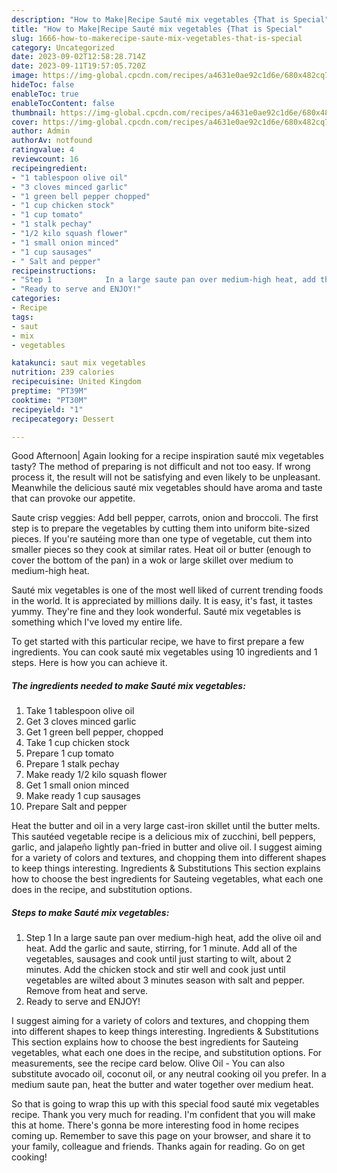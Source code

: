 ```yaml
---
description: "How to Make|Recipe Sauté mix vegetables {That is Special"
title: "How to Make|Recipe Sauté mix vegetables {That is Special"
slug: 1666-how-to-makerecipe-saute-mix-vegetables-that-is-special
category: Uncategorized
date: 2023-09-02T12:58:28.714Z
date: 2023-09-11T19:57:05.720Z
image: https://img-global.cpcdn.com/recipes/a4631e0ae92c1d6e/680x482cq70/saute-mix-vegetables-recipe-main-photo.jpg
hideToc: false
enableToc: true
enableTocContent: false
thumbnail: https://img-global.cpcdn.com/recipes/a4631e0ae92c1d6e/680x482cq70/saute-mix-vegetables-recipe-main-photo.jpg
cover: https://img-global.cpcdn.com/recipes/a4631e0ae92c1d6e/680x482cq70/saute-mix-vegetables-recipe-main-photo.jpg
author: Admin
authorAv: notfound
ratingvalue: 4
reviewcount: 16
recipeingredient:
- "1 tablespoon olive oil"
- "3 cloves minced garlic"
- "1 green bell pepper chopped"
- "1 cup chicken stock"
- "1 cup tomato"
- "1 stalk pechay"
- "1/2 kilo squash flower"
- "1 small onion minced"
- "1 cup sausages"
- " Salt and pepper"
recipeinstructions:
- "Step 1            In a large saute pan over medium-high heat, add the olive oil and heat. Add the garlic and saute, stirring, for 1 minute. Add all of the vegetables, sausages and cook until just starting to wilt, about 2 minutes. Add the chicken stock and stir well and cook just until vegetables are wilted about 3 minutes season with salt and pepper. Remove from heat and serve."
- "Ready to serve and ENJOY!"
categories:
- Recipe
tags:
- saut
- mix
- vegetables

katakunci: saut mix vegetables 
nutrition: 239 calories
recipecuisine: United Kingdom
preptime: "PT39M"
cooktime: "PT30M"
recipeyield: "1"
recipecategory: Dessert

---
```



Good Afternoon| Again looking for a recipe inspiration sauté mix vegetables tasty? The method of preparing is not difficult and not too easy. If wrong process it, the result will not be satisfying and even likely to be unpleasant. Meanwhile the delicious sauté mix vegetables should have aroma and taste that can provoke our appetite.





Saute crisp veggies: Add bell pepper, carrots, onion and broccoli. The first step is to prepare the vegetables by cutting them into uniform bite-sized pieces. If you&#39;re sautéing more than one type of vegetable, cut them into smaller pieces so they cook at similar rates. Heat oil or butter (enough to cover the bottom of the pan) in a wok or large skillet over medium to medium-high heat.

Sauté mix vegetables is one of the most well liked of current trending foods in the world. It is appreciated by millions daily. It is easy, it's fast, it tastes yummy. They're fine and they look wonderful. Sauté mix vegetables is something which I've loved my entire life.


To get started with this particular recipe, we have to first prepare a few ingredients. You can cook sauté mix vegetables using 10 ingredients and 1 steps. Here is how you can achieve it.

<!--inarticleads1-->

##### The ingredients needed to make Sauté mix vegetables:

1. Take 1 tablespoon olive oil
1. Get 3 cloves minced garlic
1. Get 1 green bell pepper, chopped
1. Take 1 cup chicken stock
1. Prepare 1 cup tomato
1. Prepare 1 stalk pechay
1. Make ready 1/2 kilo squash flower
1. Get 1 small onion minced
1. Make ready 1 cup sausages
1. Prepare  Salt and pepper


Heat the butter and oil in a very large cast-iron skillet until the butter melts. This sautéed vegetable recipe is a delicious mix of zucchini, bell peppers, garlic, and jalapeño lightly pan-fried in butter and olive oil. I suggest aiming for a variety of colors and textures, and chopping them into different shapes to keep things interesting. Ingredients &amp; Substitutions This section explains how to choose the best ingredients for Sauteing vegetables, what each one does in the recipe, and substitution options. 

<!--inarticleads2-->

##### Steps to make Sauté mix vegetables:

1. Step 1            In a large saute pan over medium-high heat, add the olive oil and heat. Add the garlic and saute, stirring, for 1 minute. Add all of the vegetables, sausages and cook until just starting to wilt, about 2 minutes. Add the chicken stock and stir well and cook just until vegetables are wilted about 3 minutes season with salt and pepper. Remove from heat and serve.
1. Ready to serve and ENJOY!

I suggest aiming for a variety of colors and textures, and chopping them into different shapes to keep things interesting. Ingredients &amp; Substitutions This section explains how to choose the best ingredients for Sauteing vegetables, what each one does in the recipe, and substitution options. For measurements, see the recipe card below. Olive Oil - You can also substitute avocado oil, coconut oil, or any neutral cooking oil you prefer. In a medium saute pan, heat the butter and water together over medium heat. 

So that is going to wrap this up with this special food sauté mix vegetables recipe. Thank you very much for reading. I'm confident that you will make this at home. There's gonna be more interesting food in home recipes coming up. Remember to save this page on your browser, and share it to your family, colleague and friends. Thanks again for reading. Go on get cooking!
